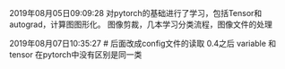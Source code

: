 2019年08月05日09:09:28
					对pytorch的基础进行了学习，包括Tensor和autograd，计算图图形化。
					图像剪裁，几本学习分类流程，图像文件的处理
					
2019年08月07日10:35:27
                    # 后面改成config文件的读取
                    0.4之后  variable 和 tensor 在pytorch中没有区别是同一类  